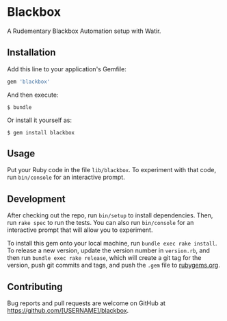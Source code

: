 # Blackbox

A Rudementary Blackbox Automation setup with Watir. 

## Installation

Add this line to your application's Gemfile:

```ruby
gem 'blackbox'
```

And then execute:

    $ bundle

Or install it yourself as:

    $ gem install blackbox

## Usage

Put your Ruby code in the file `lib/blackbox`. To experiment with that code, run `bin/console` for an interactive prompt.

## Development

After checking out the repo, run `bin/setup` to install dependencies. Then, run `rake spec` to run the tests. You can also run `bin/console` for an interactive prompt that will allow you to experiment.

To install this gem onto your local machine, run `bundle exec rake install`. To release a new version, update the version number in `version.rb`, and then run `bundle exec rake release`, which will create a git tag for the version, push git commits and tags, and push the `.gem` file to [rubygems.org](https://rubygems.org).

## Contributing

Bug reports and pull requests are welcome on GitHub at https://github.com/[USERNAME]/blackbox.